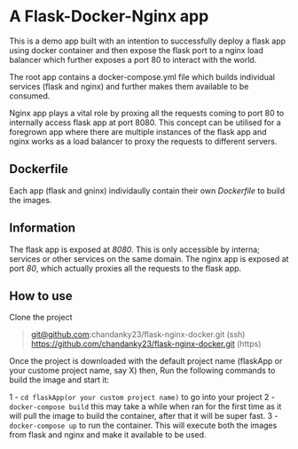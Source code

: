 # A Flask-Docker-Nginx app

This is a demo app built with an intention to successfully deploy a flask app using docker container and then expose the flask port to a nginx load balancer which further exposes a port 80 to interact with the world.

The root app contains a docker-compose.yml file which builds individual services (flask and nginx) and further makes them available to be consumed.

Nginx app plays a vital role by proxing all the requests coming to port 80 to internally access flask app at port 8080.
This concept can be utilised for a foregrown app where there are multiple instances of the flask app and nginx works as a load balancer to proxy the requests to different servers.

## Dockerfile

Each app (flask and gninx) individaully contain their own *Dockerfile* to build the images.

## Information

The flask app is exposed at *8080*. This is only accessible by interna; services or other services on the same domain.
The nginx app is exposed at port *80*, which actually proxies all the requests to the flask app.

## How to use

Clone the project
> git@github.com:chandanky23/flask-nginx-docker.git (ssh)
> https://github.com/chandanky23/flask-nginx-docker.git (https)

Once the project is downloaded with the default project name (flaskApp or your custome project name, say X) then,
Run the following commands to build the image and start it:

1 - `cd flaskApp(or your custom project name)` to go into your project
2 - `docker-compose build` this may take a while when ran for the first time as it will pull the image to build the container, after that it will be super fast.
3 - `docker-compose up` to run the container. This will execute both the images from flask and nginx and make it available to be used.
